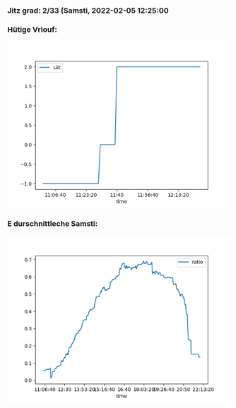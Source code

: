 ### Jitz grad: 2/33 (Samsti, 2022-02-05 12:25:00

### Hütige Vrlouf:
![Graph](Today.png)

### E durschnittleche Samsti:
![Graph](Samsti.png)